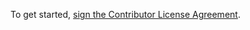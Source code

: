 To get started, [sign the Contributor License Agreement](https://www.clahub.com/agreements/ahogen/MegaMoto).
